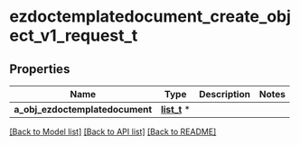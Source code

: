 # ezdoctemplatedocument_create_object_v1_request_t

## Properties
Name | Type | Description | Notes
------------ | ------------- | ------------- | -------------
**a_obj_ezdoctemplatedocument** | [**list_t**](ezdoctemplatedocument_request_compound.md) \* |  | 

[[Back to Model list]](../README.md#documentation-for-models) [[Back to API list]](../README.md#documentation-for-api-endpoints) [[Back to README]](../README.md)


